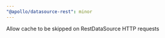 ```yaml
---
"@apollo/datasource-rest": minor
---
```


Allow cache to be skipped on RestDataSource HTTP requests
